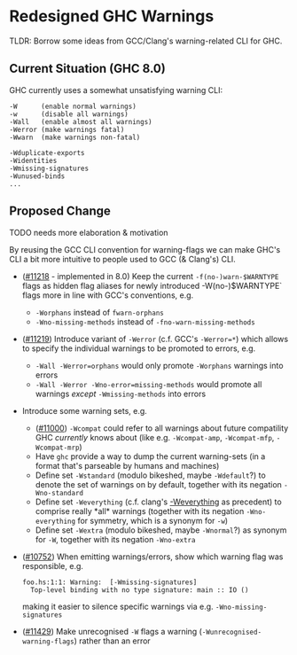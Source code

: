 # Redesigned GHC Warnings



TLDR: Borrow some ideas from GCC/Clang's warning-related CLI for GHC.


## Current Situation (GHC 8.0)



GHC currently uses a somewhat unsatisfying warning CLI:


```wiki
-W      (enable normal warnings)
-w      (disable all warnings)
-Wall   (enable almost all warnings)
-Werror (make warnings fatal)
-Wwarn  (make warnings non-fatal)

-Wduplicate-exports
-Widentities
-Wmissing-signatures
-Wunused-binds
...
```

## Proposed Change



TODO needs more elaboration & motivation



By reusing the GCC CLI convention for warning-flags we can make GHC's CLI a bit more intuitive to people used to GCC (& Clang's) CLI.


- ([\#11218](https://gitlab.staging.haskell.org/ghc/ghc/issues/11218) - implemented in 8.0) Keep the current `-f(no-)warn-$WARNTYPE` flags as hidden flag aliases for newly introduced -W(no-)$WARNTYPE\` flags more in line with GCC's conventions, e.g.

  - `-Worphans` instead of `fwarn-orphans`
  - `-Wno-missing-methods` instead of `-fno-warn-missing-methods`

- ([\#11219](https://gitlab.staging.haskell.org/ghc/ghc/issues/11219)) Introduce variant of `-Werror` (c.f. GCC's `-Werror=*`) which allows to specify the individual warnings to be promoted to errors, e.g.

  - `-Wall -Werror=orphans` would only promote `-Worphans` warnings into errors
  - `-Wall -Werror -Wno-error=missing-methods` would promote all warnings *except* `-Wmissing-methods` into errors

- Introduce some warning sets, e.g.

  - ([\#11000](https://gitlab.staging.haskell.org/ghc/ghc/issues/11000)) `-Wcompat` could refer to all warnings about future compatility GHC *currently* knows about (like e.g. `-Wcompat-amp`, `-Wcompat-mfp`, `-Wcompat-mrp`)
  - Have `ghc` provide a way to dump the current warning-sets (in a format that's parseable by humans and machines)
  - Define set `-Wstandard` (modulo bikeshed, maybe `-Wdefault`?) to denote the set of warnings on by default, together with its negation `-Wno-standard`
  - Define set `-Weverything` (c.f. clang's [
    -Weverything](http://clang.llvm.org/docs/UsersManual.html#diagnostics-enable-everything) as precedent) to comprise really \*all\* warnings (together with its negation `-Wno-everything` for symmetry, which is a synonym for `-w`)
  - Define set `-Wextra` (modulo bikeshed, maybe `-Wnormal`?) as synonym for `-W`, together with its negation `-Wno-extra`

- ([\#10752](https://gitlab.staging.haskell.org/ghc/ghc/issues/10752)) When emitting warnings/errors, show which warning flag was responsible,
  e.g.

  ```wiki
  foo.hs:1:1: Warning:  [-Wmissing-signatures]
    Top-level binding with no type signature: main :: IO ()
  ```

  making it easier to silence specific warnings via e.g. `-Wno-missing-signatures`

- ([\#11429](https://gitlab.staging.haskell.org/ghc/ghc/issues/11429)) Make unrecognised `-W` flags a warning (`-Wunrecognised-warning-flags`) rather than an error
